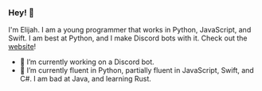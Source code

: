 ### Hey! 👋
I'm Elijah. I am a young programmer that works in Python, JavaScript, and Swift. I am best at Python, and I make Discord bots with it. Check out the [website](https://www.elijahsutilities.net)!

- 🔭 I’m currently working on a Discord bot.
- 🌱 I’m currently fluent in Python, partially fluent in JavaScript, Swift, and C#. I am bad at Java, and learning Rust.
<!--
**thecommoncoder765/thecommoncoder765** is a ✨ _special_ ✨ repository because its `README.md` (this file) appears on your GitHub profile.

Here are some ideas to get you started:
- 👯 I’m looking to collaborate on ...
- 🤔 I’m looking for help with ...
- 💬 Ask me about ...
- 📫 How to reach me: ...
- 😄 Pronouns: ...
- ⚡ Fun fact: ...
-->
